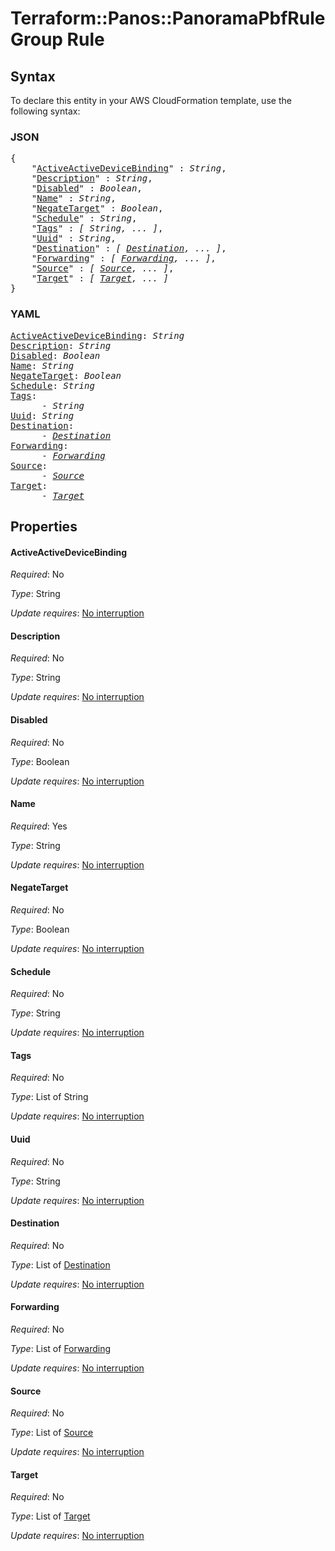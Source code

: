 # Terraform::Panos::PanoramaPbfRuleGroup Rule

## Syntax

To declare this entity in your AWS CloudFormation template, use the following syntax:

### JSON

<pre>
{
    "<a href="#activeactivedevicebinding" title="ActiveActiveDeviceBinding">ActiveActiveDeviceBinding</a>" : <i>String</i>,
    "<a href="#description" title="Description">Description</a>" : <i>String</i>,
    "<a href="#disabled" title="Disabled">Disabled</a>" : <i>Boolean</i>,
    "<a href="#name" title="Name">Name</a>" : <i>String</i>,
    "<a href="#negatetarget" title="NegateTarget">NegateTarget</a>" : <i>Boolean</i>,
    "<a href="#schedule" title="Schedule">Schedule</a>" : <i>String</i>,
    "<a href="#tags" title="Tags">Tags</a>" : <i>[ String, ... ]</i>,
    "<a href="#uuid" title="Uuid">Uuid</a>" : <i>String</i>,
    "<a href="#destination" title="Destination">Destination</a>" : <i>[ <a href="rule-destination.md">Destination</a>, ... ]</i>,
    "<a href="#forwarding" title="Forwarding">Forwarding</a>" : <i>[ <a href="rule-forwarding.md">Forwarding</a>, ... ]</i>,
    "<a href="#source" title="Source">Source</a>" : <i>[ <a href="rule-source.md">Source</a>, ... ]</i>,
    "<a href="#target" title="Target">Target</a>" : <i>[ <a href="rule-target.md">Target</a>, ... ]</i>
}
</pre>

### YAML

<pre>
<a href="#activeactivedevicebinding" title="ActiveActiveDeviceBinding">ActiveActiveDeviceBinding</a>: <i>String</i>
<a href="#description" title="Description">Description</a>: <i>String</i>
<a href="#disabled" title="Disabled">Disabled</a>: <i>Boolean</i>
<a href="#name" title="Name">Name</a>: <i>String</i>
<a href="#negatetarget" title="NegateTarget">NegateTarget</a>: <i>Boolean</i>
<a href="#schedule" title="Schedule">Schedule</a>: <i>String</i>
<a href="#tags" title="Tags">Tags</a>: <i>
      - String</i>
<a href="#uuid" title="Uuid">Uuid</a>: <i>String</i>
<a href="#destination" title="Destination">Destination</a>: <i>
      - <a href="rule-destination.md">Destination</a></i>
<a href="#forwarding" title="Forwarding">Forwarding</a>: <i>
      - <a href="rule-forwarding.md">Forwarding</a></i>
<a href="#source" title="Source">Source</a>: <i>
      - <a href="rule-source.md">Source</a></i>
<a href="#target" title="Target">Target</a>: <i>
      - <a href="rule-target.md">Target</a></i>
</pre>

## Properties

#### ActiveActiveDeviceBinding

_Required_: No

_Type_: String

_Update requires_: [No interruption](https://docs.aws.amazon.com/AWSCloudFormation/latest/UserGuide/using-cfn-updating-stacks-update-behaviors.html#update-no-interrupt)

#### Description

_Required_: No

_Type_: String

_Update requires_: [No interruption](https://docs.aws.amazon.com/AWSCloudFormation/latest/UserGuide/using-cfn-updating-stacks-update-behaviors.html#update-no-interrupt)

#### Disabled

_Required_: No

_Type_: Boolean

_Update requires_: [No interruption](https://docs.aws.amazon.com/AWSCloudFormation/latest/UserGuide/using-cfn-updating-stacks-update-behaviors.html#update-no-interrupt)

#### Name

_Required_: Yes

_Type_: String

_Update requires_: [No interruption](https://docs.aws.amazon.com/AWSCloudFormation/latest/UserGuide/using-cfn-updating-stacks-update-behaviors.html#update-no-interrupt)

#### NegateTarget

_Required_: No

_Type_: Boolean

_Update requires_: [No interruption](https://docs.aws.amazon.com/AWSCloudFormation/latest/UserGuide/using-cfn-updating-stacks-update-behaviors.html#update-no-interrupt)

#### Schedule

_Required_: No

_Type_: String

_Update requires_: [No interruption](https://docs.aws.amazon.com/AWSCloudFormation/latest/UserGuide/using-cfn-updating-stacks-update-behaviors.html#update-no-interrupt)

#### Tags

_Required_: No

_Type_: List of String

_Update requires_: [No interruption](https://docs.aws.amazon.com/AWSCloudFormation/latest/UserGuide/using-cfn-updating-stacks-update-behaviors.html#update-no-interrupt)

#### Uuid

_Required_: No

_Type_: String

_Update requires_: [No interruption](https://docs.aws.amazon.com/AWSCloudFormation/latest/UserGuide/using-cfn-updating-stacks-update-behaviors.html#update-no-interrupt)

#### Destination

_Required_: No

_Type_: List of <a href="rule-destination.md">Destination</a>

_Update requires_: [No interruption](https://docs.aws.amazon.com/AWSCloudFormation/latest/UserGuide/using-cfn-updating-stacks-update-behaviors.html#update-no-interrupt)

#### Forwarding

_Required_: No

_Type_: List of <a href="rule-forwarding.md">Forwarding</a>

_Update requires_: [No interruption](https://docs.aws.amazon.com/AWSCloudFormation/latest/UserGuide/using-cfn-updating-stacks-update-behaviors.html#update-no-interrupt)

#### Source

_Required_: No

_Type_: List of <a href="rule-source.md">Source</a>

_Update requires_: [No interruption](https://docs.aws.amazon.com/AWSCloudFormation/latest/UserGuide/using-cfn-updating-stacks-update-behaviors.html#update-no-interrupt)

#### Target

_Required_: No

_Type_: List of <a href="rule-target.md">Target</a>

_Update requires_: [No interruption](https://docs.aws.amazon.com/AWSCloudFormation/latest/UserGuide/using-cfn-updating-stacks-update-behaviors.html#update-no-interrupt)

